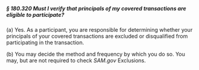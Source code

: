 ##### § 180.320 Must I verify that principals of my covered transactions are eligible to participate? #####

(a) Yes. As a participant, you are responsible for determining whether your principals of your covered transactions are excluded or disqualified from participating in the transaction.

(b) You may decide the method and frequency by which you do so. You may, but are not required to check *SAM.gov* Exclusions.